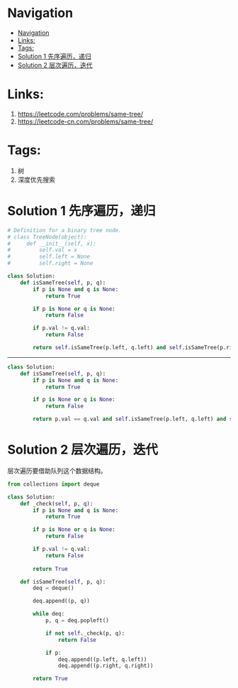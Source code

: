 # Navigation
- [Navigation](#navigation)
- [Links:](#links)
- [Tags:](#tags)
- [Solution 1 先序遍历，递归](#solution-1-先序遍历递归)
- [Solution 2 层次遍历，迭代](#solution-2-层次遍历迭代)

# Links:
1. https://leetcode.com/problems/same-tree/
2. https://leetcode-cn.com/problems/same-tree/

# Tags:
1. 树
2. 深度优先搜索

# Solution 1 先序遍历，递归
```python
# Definition for a binary tree node.
# class TreeNode(object):
#     def __init__(self, x):
#         self.val = x
#         self.left = None
#         self.right = None

class Solution:
    def isSameTree(self, p, q):
        if p is None and q is None:
            return True

        if p is None or q is None:
            return False

        if p.val != q.val:
            return False

        return self.isSameTree(p.left, q.left) and self.isSameTree(p.right, q.right)
```
---
```python
class Solution:
    def isSameTree(self, p, q):
        if p is None and q is None:
            return True

        if p is None or q is None:
            return False

        return p.val == q.val and self.isSameTree(p.left, q.left) and self.isSameTree(p.right, q.right)
```


# Solution 2 层次遍历，迭代
层次遍历要借助队列这个数据结构。
```python
from collections import deque

class Solution:
    def _check(self, p, q):
        if p is None and q is None:
            return True

        if p is None or q is None:
            return False

        if p.val != q.val:
            return False
    
        return True

    def isSameTree(self, p, q):
        deq = deque()

        deq.append((p, q))

        while deq:
            p, q = deq.popleft()

            if not self._check(p, q):
                return False

            if p:
                deq.append((p.left, q.left))
                deq.append((p.right, q.right))

        return True
```